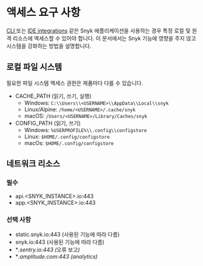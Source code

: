 # 액세스 요구 사항

[CLI ](../getting-started-with-the-snyk-cli.md)또는 [IDE integrations](../../integrate-with-snyk/ide-tools/) 같은 Snyk 애플리케이션을 사용하는 경우 특정 로컬 및 원격 리소스에 액세스할 수 있어야 합니다. 이 문서에서는 Snyk 기능에 영향을 주지 않고 시스템을 강화하는 방법을 설명합니다.

## 로컬 파일 시스템

필요한 파일 시스템 액세스 권한은 제품마다 다를 수 있습니다.

* CACHE\_PATH (읽기, 쓰기, 실행)
  * Windows: `C:\\Users\\<USERNAME>\\AppData\\Local\\snyk`
  * Linux/Alpine: `/home/<USERNAME>/.cache/snyk`
  * macOS: `/Users/<USERNAME>/Library/Caches/snyk`
* CONFIG\_PATH (읽기, 쓰기)
  * Windows: `%USERPROFILE%\\.config\\configstore`
  * Linux: `$HOME/.config/configstore`
  * macOs: `$HOME/.config/configstore`

## 네트워크 리소스

### 필수

* api.\<SNYK\_INSTANCE>.io:443
* app.\<SNYK\_INSTANCE>.io:443

### 선택 사항

* static.snyk.io:443 (사용된 기능에 따라 다름)
* snyk.io:443 (사용된 기능에 따라 다름)
* \*_.sentry.io:443 (_&#xC624;류 보&#xACE0;_)_
* \*_.amplitude.com:443 (analytics)_
